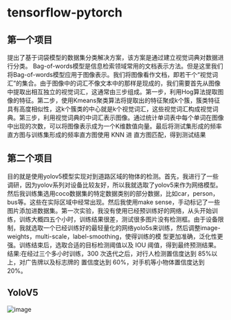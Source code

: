 # tensorflow-pytorch
## 第一个项目 ##

提出了基于词袋模型的数据集分类解决方案，该方案是通过建立视觉词典对数据进行分类。
Bag-of-words模型是信息检索领域常用的文档表示方法。但是这里我们将Bag-of-words模型应用于图像表示。我们将图像看作文档，即若干个“视觉词汇”的集合。由于图像中的词汇不像文本中的那样是现成的，我们需要首先从图像中提取出相互独立的视觉词汇，这通常由三步组成。第一步，利用Hog算法提取图像的特征。第二步，使用Kmeans聚类算法将提取出的特征聚成k个簇，簇类特征具有高度相似性，这k个簇类的中心就是k个视觉词汇，这些视觉词汇构成视觉词典。第三步，利用视觉词典的中词汇表示图像。通过统计单词表中每个单词在图像中出现的次数，可以将图像表示成为一个K维数值向量。最后将测试集形成的频率直方图与训练集形成的频率直方图使用 KNN 进 直方图匹配，得到测试结果

## 第二个项目 ##

目的就是使用yolov5模型实现对到道路区域的物体的检测。首先，我进行了一些调研，因为yolov系列对设备比较友好，所以我就选取了yolov5来作为网络模型。然后我训练集选用coco数据集的特定数据类别的部分数据，比如car，person，bus等。这些在实际区域中经常出现。然后我使用make sense，手动标记了一些图片添加进数据集。第一次实验，我没有使用已经预训练好的网络，从头开始训练，训练大概四五个小时，训练结果很差，测试很多图片没有检测框。由于设备限制，我就选取一个已经训练好的最轻量化的网络yolo5s来训练，然后调整image-weights，multi-scale，label-smoothing，使得训练的模 型更加准确，泛化性更强。训练结束后，选取合适的目标检测阈值以及 IOU 阈值，得到最终预测结果。
结果:在经过三个多小时训练，300 次迭代之后，对行人检测置信度达到 85%以上，对广告牌以及标志牌的 置信度达到 60%，对手机等小物体置信度达到 20%。

## YoloV5 ##

 ![image](https://user-images.githubusercontent.com/68943201/139177628-bf36e9aa-3c04-4c8a-8f11-7b2b84fbff6c.png)


